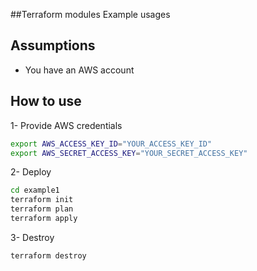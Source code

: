 ##Terraform modules Example usages

## Assumptions

* You have an AWS account

## How to use

1- Provide AWS credentials
```bash
export AWS_ACCESS_KEY_ID="YOUR_ACCESS_KEY_ID"
export AWS_SECRET_ACCESS_KEY="YOUR_SECRET_ACCESS_KEY"
```

2- Deploy
```bash
cd example1
terraform init
terraform plan
terraform apply
```

3- Destroy

```bash
terraform destroy
```
